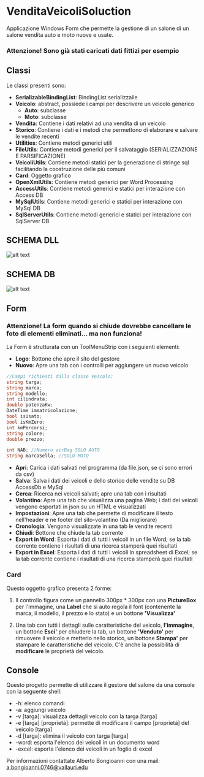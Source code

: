 # VenditaVeicoliSoluction 
Applicazione Windows Form che permette la gestione di un salone di un salone vendita auto e moto nuove e usate.

### Attenzione! Sono già stati caricati dati fittizi per esempio

## Classi
Le classi presenti sono:
- **SerializableBindingList**: BindingList serializzaile
- **Veicolo**: abstract, possiede i campi per descrivere un veicolo generico
  - **Auto**: subclasse
  - **Moto**: subclasse
- **Vendita**: Contiene i dati relativi ad una vendita di un veicolo
- **Storico**: Contiene i dati e i metodi che permettono di elaborare e salvare le vendite recenti
- **Utilities**: Contiene metodi generici utili
- **FileUtils**: Contiene metodi generici per il salvataggio (SERIALIZZAZIONE E PARSIFICAZIONE)
- **VeicoliUtils**: Contiene metodi statici per la generazione di stringe sql facilitando la coostruzione delle più comuni
- **Card**: Oggetto grafico
- **OpenXmlUtils**: Contiene metodi generici per Word Processing
- **AccessUtils**: Contiene metodi generici e statici per interazione con Access DB
- **MySqlUtils**: Contiene metodi generici e statici per interazione con MySql DB
- **SqlServerUtils**: Contiene metodi generici e statici per interazione con SqlServer DB

## SCHEMA DLL
![alt text](https://github.com/abongioanni/VenditaVeicoliSoluction/blob/master/WindowsFormsApp/www/images/DLL.PNG "Schema DLL")

## SCHEMA DB
![alt text](https://github.com/abongioanni/VenditaVeicoliSoluction/blob/master/image.png "Schema DB")

## Form

### Attenzione! La form quando si chiude dovrebbe cancellare le foto di elementi eliminati... ma non funziona!

La Form è strutturata con un ToolMenuStrip con i seguienti elementi:
- **Logo**: Bottone che apre il sito del gestore
- **Nuovo**: Apre una tab con i controlli per aggiungere un nuovo veicolo
 ```C#
//Campi richiesti dalla classe Veicolo:
string targa;
string marca;
string modello;
int cilindrata;
double potenzaKw;
DateTime immatricolazione;
bool isUsato;
bool isKmZero;
int kmPercorsi;
string colore;
double prezzo;

int NAB; //Numero airBag SOLO AUTO
string marcaSella; //SOLO MOTO    
```

- **Apri**: Carica i dati salvati nel programma (da file.json, se ci sono errori da csv)
- **Salva**: Salva i dati dei veicoli e dello storico delle vendite su DB AccessDb e MySql
- **Cerca**: Ricerca nei veicoli salvati; apre una tab con i risultati
- **Volantino**: Apre una tab che visualizza una pagina Web; i dati dei veicoli vengono esportati in json su un HTML e visualizzati
- **Impostazioni**: Apre una tab che permette di modificare il testo nell'header e ne footer del sito-volantino (Da migliorare)
- **Cronologia**: Vengono visualizzate in una tab le vendite recenti
- **Chiudi**: Bottone che chiude la tab corrente
- **Export in Word**: Esporta i dati di tutti i veicoli in un file Word; se la tab corrente contiene i risultati di una ricerca stamperà quei risultati
- **Export in Excel**: Esporta i dati di tutti i veicoli in spreadsheet di Excel; se la tab corrente contiene i risultati di una ricerca stamperà quei risultati

### Card
Questo oggetto grafico presenta 2 forme:
1. Il controllo figura come un pannello 300px * 300px con una **PictureBox** per l'immagine,
una **Label** che si auto regola il font (contenente la marca, il modello, il prezzo e lo stato) e un bottone **'Visualizza'**

2. Una tab con tutti i dettagli sulle caratteristiche del veicolo, **l'immagine**, un bottone **Esci'** per chiudere la tab,
un bottone **'Venduto'** per rimuovere il veicolo e metterlo nello storico, un bottone **Stampa'** per stampare le caratteristiche del veicolo. 
C'è anche la possibilità di **modificare** le proprietà del veicolo.


## Console
Questo progetto permette di utilizzare il gestore del salone da una console con la seguente shell:

- -h: elenco comandi
- -a: aggiungi veicolo
- -v [targa]: visualizza dettagli veicolo con la targa [targa]
- -e [targa] [proprietà]: permette di modificare il campo [proprietà] del veicolo [targa]
- -d [targa]: elimina il veicolo con targa [targa]
- -word: esporta l'elenco dei veicoli in un documento word
- -excel: esporta l'elenco dei veicoli in un foglio di excel


Per informazioni contattate Alberto Bongioanni con una mail: a.bongioanni.0746@vallauri.edu
